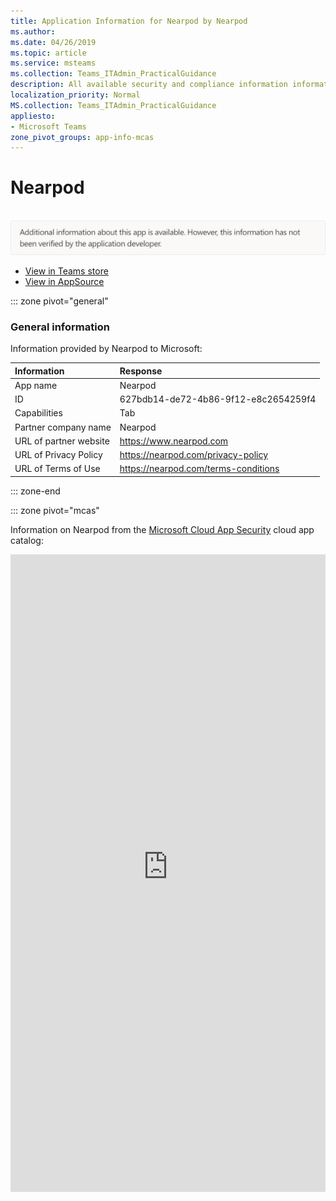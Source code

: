 ```yaml
---
title: Application Information for Nearpod by Nearpod
ms.author: 
ms.date: 04/26/2019
ms.topic: article
ms.service: msteams
ms.collection: Teams_ITAdmin_PracticalGuidance
description: All available security and compliance information information for Nearpod, its data handling policies, its Microsoft Cloud App Security app catalog information, and security/compliance information in the CSA STAR registry.
localization_priority: Normal
MS.collection: Teams_ITAdmin_PracticalGuidance
appliesto:
- Microsoft Teams
zone_pivot_groups: app-info-mcas
---
```

# Nearpod

<br/><img alt="Non-attested image" src="./images/unattested.png" width="650"/>

* <a href="https://teams.microsoft.com/l/app/627bdb14-de72-4b86-9f12-e8c2654259f4" target="_blank">View in Teams store</a>
* <a href="https://appsource.microsoft.com/en-us/product/office/WA104381098" target="_blank">View in AppSource</a>

::: zone pivot="general"

### General information

Information provided by Nearpod to Microsoft:

| **Information** | **Response** |
|:----------------|:-------------|
| App name | Nearpod |
| ID | 627bdb14-de72-4b86-9f12-e8c2654259f4 |
| Capabilities | Tab |
| Partner company name | Nearpod |
| URL of partner website | <https://www.nearpod.com> |
| URL of Privacy Policy | <https://nearpod.com/privacy-policy> |
| URL of Terms of Use | <https://nearpod.com/terms-conditions> |

::: zone-end


::: zone pivot="mcas"

Information on Nearpod from the [Microsoft Cloud App Security](https://www.microsoft.com/en-us/enterprise-mobility-security/cloud-app-security) cloud app catalog:

<iframe height='1020' title='Microsoft Cloud App Security Information' src='https://3ca685143b5b46b4b0e5266dadf2e97c.codepen.website/#/dashboard/35415' frameborder='no'  style='width: 100%;'>

<a href="https://3ca685143b5b46b4b0e5266dadf2e97c.codepen.website/#/dashboard/35415" target="_blank">View in a new tab</a>

::: zone-end

